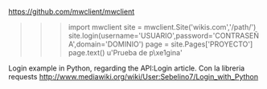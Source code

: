 https://github.com/mwclient/mwclient
>>> import mwclient
>>> site = mwclient.Site('wikis.com','/path/')
>>> site.login(username='USUARIO',password='CONTRASEÑA',domain='DOMINIO')
>>> page = site.Pages['PROYECTO']
>>> page.text()
u'Prueba de p\xe1gina'


Login example in Python, regarding the API:Login article.
Con la libreria requests
http://www.mediawiki.org/wiki/User:Sebelino7/Login_with_Python
